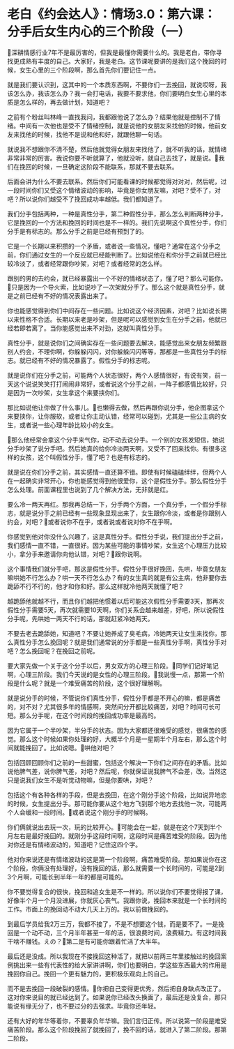# 老白《约会达人》：情场3.0：第六课：分手后女生内心的三个阶段（一）

🎼深耕情感行业7年不是最厉害的，但我是最懂你需要什么的。我是老白，带你寻找更成熟有丰度的自己。大家好，我是老白。这节课呢要讲的是我们这个挽回的时候，女生心里的三个阶段啊，那么首先你们要记住一点。

就是我们要认识到，这其中的一个本质东西啊，不要你们一去挽回，就说哎呀，我该怎么办，我该怎么办？我一会打电话，我要不要求他，你们要明白女生心里的本质是怎么样的，再去做计划，知道吧？

之前有个粉丝叫林峰一直找我问，我都跟他说了怎么办？结果他就是控制不了情绪。中间有一次他也是受不了情绪控制，就是说他的女朋友来找他的时候，他前女友来找他的时候，找他不是说和他和好，就跟他聊一句话。

就说我不想跟你不清不楚，然后他就觉得女朋友来找他了，就不听我的话，就情绪非常非常的厉害。我说你要不听就算了，他就没听，就自己去找了，就是说。🎼我们在挽回的时候，一旦确定这阶段不能联系，那就不要去联系。

后面会讲为什么不要去联系。然后你们可能看课的时候都觉得对对对，然后呢，过一段时间你们又受这个情绪波动的影响，毕竟是你女朋友嘛，对吧？受不了，对吧？所以说你们越受不了挽回成功率越低。我们都知道了。

我们分手包括两种，一种是真性分手，第二种假性分手，那么怎么判断两种分手，它是挽回的一个方法和挽回的时间也是不一样的。我们先说啊这个真性分手，你们分手是有标志的。那么分手之前是已经有预到了的。

它是一个长期以来积攒的一个矛盾，或者说一些情况，懂吧？通常在这个分手之前，你们通过女生的一个反应就已经能判断了。比如说他在和你分手之前就已经比较冷淡了，或者经常跟你吵架，对吧？或者经常的怎么样。

跟别的男的去约会，就已经暴露出一个不好的情绪状态了，懂了吧？那么可能你。🎼只是因为一个导火索，比如说吵了一次架就分手了。那么这个就是真性分手，就是之前已经有不好的情况表露出来了。

你也能感觉得到你们中间存在一些问题。比如说这个经济因素，对吧？比如说长期以来性格不合适。长期以来老是吵架，但是呢可以感觉到女生在分手之前，他就已经若即若离了。当你能感觉出来不对劲，这就叫真性分手。

真性分手，就是说你们之间确实存在一些问题要去解决，能感觉出来女朋友频繁跟别人约会，不理你啊，你躲躲闪闪，对你躲躲闪闪等等，那都是一些真性分手的标志。就已经有不好的情况暴露了。假性分手的标志呢。

就是说你们在分手之前，可能两个人状态很好，两个人感情很好，有说有笑，前一天这个说说笑笑打打闹闹非常好，或者说这个分手之前，一阵子都感情比较好，只是因为一次吵架，女生拿这个来要挟你们。

那比如说他让你做了什么事儿。🎼也懒得去做，然后再跟你说分手，他企图拿这个来要挟你，让你服软，或者让你主动认错，经常可以碰到，尤其是一些公主病的女生，或者说一些心理年龄比较小的女生。

🎼那么他经常会拿这个分手来气你，动不动去说分手。一个别的女孩发短信，她说分手吵架了说分手吧。然后她真的给你冷淡两天啊，又受不了回来找你。有很多这样的女孩，这个叫假性分手，懂了吧？也是有标志的。

就是说在你们分手之前，其实感情一直还算不错。即使有时候磕磕绊绊，但两个人在一起确实非常开心，你也能感觉得到他很爱你，这个是假性分手。那么假性分手怎么处理。前面课程里也说到了几个解决方法，无非就是红。

要么冷一两天再红。那我再总结一下，分手两个方面，一个真分手，一个假分手标志，就是说分手之前已经有一些现象显现出来了，女生跟你冷淡，或者是你跟别人约会，对吧？🎼或者说你不在乎，或者说或者说对你不在乎啊。

你感觉到他对你没什么兴趣了，这是真性分手。假性分手说，我们提出分手之前，我们感情一直不错，一直很好。因为某些可能的事情吵架，女生这个心理压力比较小，拿分手来邀请你向他认错，对吧？🎼跟你说啊。

这个事情我们就分手吧，那这是假性分手。假性分手很好挽回，先哄，毕竟女朋友嘛哄她不行怎么办？哄一天不行怎么办？有的女生真的就是有公主病，他非要你去跪舔不行不行的，他才和你和好。那么这样就冷他两天就懂了吧？

越跪舔他就越不行，而且你们越把他惯着以后可能这次假性分手需要3天，那再次假性分手需要5天，再次就需要10天啊，你们关系会越来越差，好吧，所以说假性分手呢，先哄她一两天不行的话，那就赶紧冷她两天。

不要去老去跪舔她，知道吧？不要让她养成了臭毛病，冷她两天让女生来找你，那么真性分手怎么挽回呢？就是我们通常说的分手都是一些真性分手啊，真性分手对吧？怎么挽回呢？在挽回之前呢。

要大家先做一个关于这个分手以后，男女双方的心理三阶段。🎼同学们记好笔记啊，心理三阶段。我们今天说的是女性的心理三阶段。🎼我说慢一点，那第一个阶段是什么呢？就是一个难受痛苦的阶段，这个很好理解啊。

就是说分手的时候，不管说你们真性分手，假性分手都是不开心的嘛，都是痛苦的，对不对？尤其很多年的情感啊，突然间分开都比较痛苦，对吧？时间可长可短。那么分手呢，在这个时间段的挽回成功率是最高的。

因为它属于一个半吵架，半分手的状态。因为大家都还很难受的感觉，很痛苦的感觉。那么这个时候如果你处理的好，大概半个月是一星期半个月左右，那么这个时间就能挽回了。比如说嗯。🎼哄他对吧？

包括回顾回顾你们之前的一些甜蜜，包括这个解决一下你们之间存在的矛盾。比如说他脾气差，说你脾气差，对吧？然后呢，你就保证说我脾气不会差，改。当然这只是说我们女生不是听觉动物嘛，但是你要哄，对吧？

包括这个有各种各样的手段，但是去挽回，在这个刚分手这个阶段，比如说异地恋的时候，女生提出分手。那可能你要从这个地方飞到那个地方去找他一次，可能两个人会缓和一段时间。🎼或者说这个刚分手的时候啊。

你们俩就说出去玩一次，玩的比较开心。🎼可能会在一起，就是在这个7天到半个月左右是最好挽回的。就刚分手这段时间啊，这段时间是痛苦难受的阶段。因为他对你还是有情绪波动的，知道吧？记住这四个字。

他对你来说还是有情绪波动的这是第一个阶段啊，痛苦难受阶段。那如果说你在这个阶段，你俩没有处理好，没有挽回的话，那么就需要一个长时间的，可能是2到3个月啊，可能长到半年一年的都是可能的。

你不要觉得复合的很快，挽回和追女生是不一样的。所以说你们不要觉得报了课，好像半个月一个月没进展，你就灰心丧气。我跟你说，挽回本来就是一个长时间的工作。市面上的挽回动不动大几天上万的。我以前做挽回的。

到最后学员给我2万三万，我都不接了，不是不想要这个钱，而是要不了。一是挽回是一个动不动，三个月半年甚至一年的活，很浪费时间，浪费精力。有这时间我干啥不赚钱。えの？🎼第二是有可能你跟着忙活了大半年。

最后还是没成。所以我现在不接挽回这种活了，就把以前两三年里接触过的挽回案例挑出来一些有代表性的给大家讲讲啊，你们也要明白，学这些东西最大的作用是挽回你自己。挽回一个更有魅力的，更积极乐观向上的自己。

而不是去挽回一段破裂的感情。🎼你把自己变得更优秀，然后把自身缺点改正了。这对你来说目的就已经达到了。如果说你已经改头换面了，最后还是没复合，那只能说有缘无分了，也不要过分的去强求。毕竟你还年轻。

还有大好的年华等着你，不要辜负年华嘛。我们言归正传。所以说第一阶段是难受痛苦阶段。那么这个阶段挽回了就挽回了，挽不回的话，就进入了第二阶段。那第二阶段。

